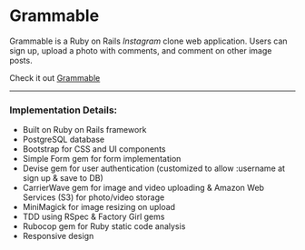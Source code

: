 # Grammable

Grammable is a Ruby on Rails *Instagram* clone web application. Users can sign up, upload a photo with comments, and comment on other image posts.

Check it out [Grammable](https://grammable-yoshi.herokuapp.com/)

____
### Implementation Details:
* Built on Ruby on Rails framework
* PostgreSQL database
* Bootstrap for CSS and UI components
* Simple Form gem for form implementation
* Devise gem for user authentication (customized to allow :username at sign up & save to DB)
* CarrierWave gem for image and video uploading & Amazon Web Services (S3) for photo/video storage
* MiniMagick for image resizing on upload
* TDD using RSpec & Factory Girl gems
* Rubocop gem for Ruby static code analysis
* Responsive design
